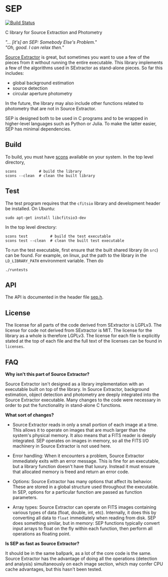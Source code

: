 SEP
===

[![Build Status](https://api.travis-ci.org/kbarbary/sep.svg?branch=master)](https://travis-ci.org/kbarbary/sep)

C library for Source Extraction and Photometry

*"... [it's] an SEP: Somebody Else's Problem."  
"Oh, good. I can relax then."*

[Source Extractor](http://www.astromatic.net/software/sextractor) is
great, but sometimes you want to use a few of the pieces from it
without running the entire executable. This library implements a few
of the algorithms used in SExtractor as stand-alone pieces. So far
this includes:

* global background estimation
* source detection
* circular aperture photometry

In the future, the library may also include other functions
related to photometry that are not in Source Extractor.

SEP is designed both to be used in C programs and to be wrapped in
higher-level languages such as Python or Julia. To make the latter
easier, SEP has minimal dependencies.

Build
-----

To build, you must have [scons](http://scons.org/) available on your
system. In the top level directory,

```
scons          # build the library
scons --clean  # clean the built library
```

Test
----

The test program requires that the `cfitsio` library and
development header be installed. On Ubuntu:
```
sudo apt-get install libcfitsio3-dev
```

In the top level directory:

```
scons test          # build the test executable
scons test --clean  # clean the built test executable
```

To run the test executable, first ensure that the built shared library
(in `src`) can be found. For example, on linux, put the path to the
library in the `LD_LIBRARY_PATH` environment variable. Then do

```
./runtests
```

API
---

The API is documented in the header file [sep.h](src/sep.h).

License
-------

The license for all parts of the code derived from SExtractor is
LGPLv3. The license for code not derived from SExtractor is MIT. The
license for the library as a whole is therefore LGPLv3. The license
for each file is explicitly stated at the top of each file and the
full text of the licenses can be found in `licenses`.

FAQ
---

**Why isn't this part of Source Extractor?**

Source Extractor isn't designed as a library implementation with an
executable built on top of the library. In Source Extractor, background
estimation, object detection and photometry are deeply integrated into the
Source Extractor executable. Many changes to the code were necessary in
order to put the functionality in stand-alone C functions.

**What sort of changes?**

- Source Extractor reads in only a small portion of each image at a time.
  This allows it to operate on images that are much larger than the system's
  physical memory. It also means that a FITS reader is deeply integrated.
  SEP operates on images in memory, so all the FITS I/O machinery
  in Source Extractor is not used here.

- Error handling: When it encounters a problem, Source Extractor
  immediately exits with an error message. This is fine for an
  executable, but a library function doesn't have that luxury. Instead
  it must ensure that allocated memory is freed and return an error
  code.

- Options: Source Extractor has many options that affect its behavior. These
  are stored in a global structure used throughout the executable. In SEP,
  options for a particular function are passed as function parameters.

- Array types: Source Extractor can operate on FITS images containing various
  types of data (float, double, int, etc). Internally, it does this by
  converting all data to `float` immediately when reading from disk.
  SEP does something similar, but in memory: SEP functions typically convert
  input arrays to float on the fly within each function, then perform
  all operations as floating point.

**Is SEP as fast as Source Extractor?**

It should be in the same ballpark, as a lot of the core code is the
same.  Source Extractor has the advantage of doing all the operations
(detection and analysis) simultaneously on each image section, which
may confer CPU cache advantages, but this hasn't been tested.
